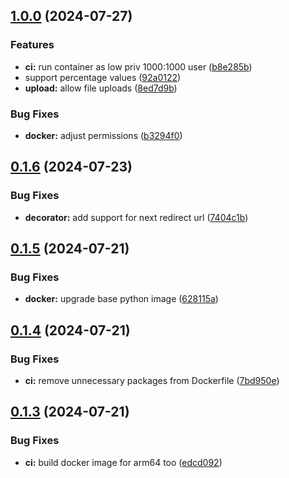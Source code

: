 ## [1.0.0](https://github.com/l4rm4nd/VoucherVault/compare/v0.1.6...v1.0.0) (2024-07-27)


### Features

* **ci:** run container as low priv 1000:1000 user ([b8e285b](https://github.com/l4rm4nd/VoucherVault/commit/b8e285b99ffd3971e82e57c3b870a53c07ddc824))
* support percentage values ([92a0122](https://github.com/l4rm4nd/VoucherVault/commit/92a012263ab12f54c319ab7376e4a774437e06c5))
* **upload:** allow file uploads ([8ed7d9b](https://github.com/l4rm4nd/VoucherVault/commit/8ed7d9b043b01044b2e0a8f404c36404ac87478c))


### Bug Fixes

* **docker:** adjust permissions ([b3294f0](https://github.com/l4rm4nd/VoucherVault/commit/b3294f0d0169df7d721f5e3b4b47233fd69d96f3))

## [0.1.6](https://github.com/l4rm4nd/VoucherVault/compare/v0.1.5...v0.1.6) (2024-07-23)


### Bug Fixes

* **decorator:** add support for next redirect url ([7404c1b](https://github.com/l4rm4nd/VoucherVault/commit/7404c1b09531aced0a9d3c631dbdf9ae988543f1))

## [0.1.5](https://github.com/l4rm4nd/VoucherVault/compare/v0.1.4...v0.1.5) (2024-07-21)


### Bug Fixes

* **docker:** upgrade base python image ([628115a](https://github.com/l4rm4nd/VoucherVault/commit/628115aacf18014d47e7d00656a92b26452a12f2))

## [0.1.4](https://github.com/l4rm4nd/VoucherVault/compare/v0.1.3...v0.1.4) (2024-07-21)


### Bug Fixes

* **ci:** remove unnecessary packages from Dockerfile ([7bd950e](https://github.com/l4rm4nd/VoucherVault/commit/7bd950e808524189e4739502e58cadb8d57e1ee7))

## [0.1.3](https://github.com/l4rm4nd/VoucherVault/compare/v0.1.2...v0.1.3) (2024-07-21)


### Bug Fixes

* **ci:** build docker image for arm64 too ([edcd092](https://github.com/l4rm4nd/VoucherVault/commit/edcd092e01cb64abaa05407888c83fc74b9f2944))

